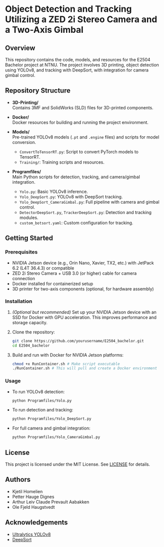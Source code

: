 # Object Detection and Tracking Utilizing a ZED 2i Stereo Camera and a Two-Axis Gimbal

## Overview

This repository contains the code, models, and resources for the E2504 Bachelor project at NTNU. The project involves 3D printing, object detection using YOLOv8, and tracking with DeepSort, with integration for camera gimbal control.

## Repository Structure

- **3D-Printing/**  
  Contains 3MF and SolidWorks (SLD) files for 3D-printed components.

- **Docker/**  
  Docker resources for building and running the project environment.

- **Models/**  
  Pre-trained YOLOv8 models (`.pt` and `.engine` files) and scripts for model conversion.
  - `ConvertToTensorRT.py`: Script to convert PyTorch models to TensorRT.
  - `Training/`: Training scripts and resources.

- **Programfiles/**  
  Main Python scripts for detection, tracking, and camera/gimbal integration.
  - `Yolo.py`: Basic YOLOv8 inference.
  - `Yolo_DeepSort.py`: YOLOv8 with DeepSort tracking.
  - `Yolo_DeepSort_CameraGimbal.py`: Full pipeline with camera and gimbal control.
  - `DetectorDeepSort.py`, `TrackerDeepSort.py`: Detection and tracking modules.
  - `custom_botsort.yaml`: Custom configuration for tracking.

## Getting Started

### Prerequisites

- NVIDIA Jetson device (e.g., Orin Nano, Xavier, TX2, etc.) with JetPack 6.2 (L4T 36.4.3) or compatible
- ZED 2i Stereo Camera + USB 3.0 (or higher) cable for camera connection
- Docker installed for containerized setup
- 3D printer for two-axis components (optional, for hardware assembly)

### Installation

1. *(Optional but recommended)* Set up your NVIDIA Jetson device with an SSD for Docker with GPU acceleration. This improves performance and storage capacity.

2. Clone the repository:
    ```sh
    git clone https://github.com/yourusername/E2504_bachelor.git
    cd E2504_bachelor
    ```

3. Build and run with Docker for NVIDIA Jetson platforms:
    ```sh
    chmod +x RunContainer.sh # Make script executable
    ./RunContainer.sh # This will pull and create a Docker environment
    ```

### Usage

- To run YOLOv8 detection:
    ```sh
    python Programfiles/Yolo.py
    ```
- To run detection and tracking:
    ```sh
    python Programfiles/Yolo_DeepSort.py
    ```
- For full camera and gimbal integration:
    ```sh
    python Programfiles/Yolo_CameraGimbal.py
    ```

## License

This project is licensed under the MIT License. See [LICENSE](LICENSE) for details.

## Authors

- Kjetil Homelien
- Petter Hauge Dignes
- Arthur Leiv Claude Prevault Aabakken
- Ole Fjeld Haugstvedt

## Acknowledgements

- [Ultralytics YOLOv8](https://github.com/ultralytics/ultralytics)
- [DeepSort](https://github.com/nwojke/deep_sort)